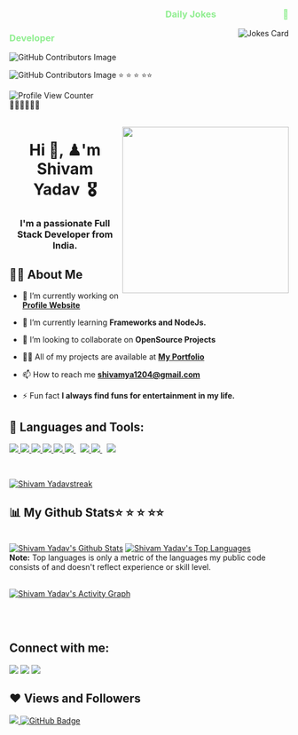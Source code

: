 <!-- &#128064;&#128064;❤ ; &#128157; -->
<!-- 
<a href="https://imgbb.com/"><img src="https://i.ibb.co/4tmffyRr/githutytb.png" alt="github" border="0"></a>
<img src="https://kapwi.ng/w/1Mt66OuunJhjhRtD">
 -->

<h3 align="right"><font color="lightgreen">Daily Jokes&nbsp;&nbsp;&nbsp;&nbsp;&nbsp;&nbsp;&nbsp;&nbsp;&nbsp;&nbsp;&nbsp;&nbsp;&nbsp;&nbsp;&nbsp;&nbsp;&nbsp;&nbsp;&nbsp;&nbsp;&nbsp;&nbsp;&nbsp;&nbsp;&nbsp;&nbsp;&nbsp;&nbsp;&nbsp;&nbsp;&nbsp;&#127872;</font></h3>

<!-- ![Jokes Card](https://readme-jokes.vercel.app/api) -->

<img src="https://readme-jokes.vercel.app/api" align="right" alt="Jokes Card">

<h3><font color="lightgreen">Developer</font></h3>

![GitHub Contributors Image](https://contrib.rocks/image?repo=Shivamadav/Shivamadav)

![GitHub Contributors Image](https://contrib.rocks/image?repo=Shivamadav/shivamyadav) 
&#11088; &#11088; &#11088; &#11088;&#11088;<br>

![Profile View Counter](https://komarev.com/ghpvc/?username=Shivamadav)<br>
&#127941;&#127941;&#127941;&#127941;&#127941;&#127941;<br><br>


<a href="#"><img align="right" width="300" height="auto" src="https://media3.giphy.com/media/5k5vZwRFZR5aZeniqb/giphy.gif" /></a>





<h1 align="center">Hi &#128075;, &#9823;'m Shivam Yadav&nbsp;&nbsp;</font>&#127894;</h1>
<h3 align="center">I'm a passionate Full Stack Developer from India.</h3>


## 🙋‍♂️ About Me

- 🔭 I’m currently working on **[Profile Website](http://learntcroo.42web.io/)**

- 🌱 I’m currently learning **Frameworks and NodeJs.**

- 👯 I’m looking to collaborate on **OpenSource Projects**

- 👨‍💻 All of my projects are available at **[My Portfolio](http://learntcroo.42web.io/)**

- 📫 How to reach me **shivamya1204@gmail.com**

- ⚡ Fun fact **I always find funs for entertainment in my life.**

## 🚀 Languages and Tools:

<p align="left"> 
    <a href="https://developer.mozilla.org/en-US/docs/Web/JavaScript" target="_blank"> <img src="https://img.icons8.com/color/48/000000/javascript.png"/> </a> 
    <a href="https://www.w3.org/html/" target="_blank"> <img src="https://img.icons8.com/color/48/000000/html-5.png"/> </a> 
    <a href="https://www.w3schools.com/css/" target="_blank"> <img src="https://img.icons8.com/color/48/000000/css3.png"/> </a> 
    <a href="https://getbootstrap.com" target="_blank"> <img src="https://img.icons8.com/color/48/000000/bootstrap.png"/> </a> 
    <a href="https://www.python.org" target="_blank"> <img src="https://img.icons8.com/color/48/000000/python.png"/> </a> 
    <a style="padding-right:8px;" href="https://nodejs.org" target="_blank"> <img src="https://img.icons8.com/color/48/000000/nodejs.png"/> </a> 
    <a href="https://reactjs.org/" target="_blank"> <img src="https://img.icons8.com/color/48/000000/react-native.png"/> </a>
    <a style="padding-right:8px;" href="https://www.mysql.com/" target="_blank"> <img src="https://img.icons8.com/fluent/50/000000/mysql-logo.png"/> </a>   
    <a href="https://git-scm.com/" target="_blank"> <img src="https://img.icons8.com/color/48/000000/git.png"/> </a> 
</p>

<!-- [![React Badge](https://img.shields.io/badge/-React-61DBFB?style=for-the-badge&labelColor=black&logo=react&logoColor=61DBFB)](#)  [![Javascript Badge](https://img.shields.io/badge/-Javascript-F0DB4F?style=for-the-badge&labelColor=black&logo=javascript&logoColor=F0DB4F)](#) [![Typescript Badge](https://img.shields.io/badge/-Typescript-007acc?style=for-the-badge&labelColor=black&logo=typescript&logoColor=007acc)](#) [![Nodejs Badge](https://img.shields.io/badge/-Nodejs-3C873A?style=for-the-badge&labelColor=black&logo=node.js&logoColor=3C873A)](#) [![GraphQL Badge](https://img.shields.io/badge/-GraphQl-e535ab?style=for-the-badge&labelColor=black&logo=node.js&logoColor=e535ab)](#) -->
<br/>



<p align="left">
    <a href="https://github.com/Shivamadav/github-readme-streak-stats">
        <img title="🔥 Get streak stats for your profile at git.io/streak-stats" alt="Shivam Yadavstreak" src="https://github-readme-streak-stats.herokuapp.com/?user=shivamadav&theme=black-ice&hide_border=true&stroke=0000&background=060A0CD0"/>
    </a>
</p>

## 📊 My Github Stats&#11088; &#11088; &#11088; &#11088;&#11088;



  <br/>
    <a href="https://github.com/Shivamadav/github-readme-stats"><img alt="Shivam Yadav's Github Stats" src="https://github-readme-stats.vercel.app/api?username=Shivamadav&show_icons=true&count_private=true&theme=react&hide_border=true&bg_color=0D1117" /></a>
  <a href="https://github.com/Shivamadav/github-readme-stats"><img alt="Shivam Yadav's Top Languages" src="https://github-readme-stats.vercel.app/api/top-langs/?username=SubhamRaoniar28&langs_count=8&count_private=true&layout=compact&theme=react&hide_border=true&bg_color=0D1117" /></a>
  <br/>
  <b>Note:</b> Top languages is only a metric of the languages my public code consists of and doesn't reflect experience or skill level.


<br/>
<br/>

<a href="https://github.com/Shivamadav/github-readme-activity-graph"><img alt="Shivam Yadav's Activity Graph" src="https://activity-graph.herokuapp.com/graph?username=Shivamadav&bg_color=0D1117&color=5BCDEC&line=5BCDEC&point=FFFFFF&hide_border=true" /></a>

<br/>
<br/>

## Connect with me:
<p align="left">

<a href = "https://www.linkedin.com/in/shivam-yadav123/"><img src="https://img.icons8.com/fluent/48/000000/linkedin.png"/></a>
<a href = "https://twitter.com/7581Shivam"><img src="https://img.icons8.com/fluent/48/000000/twitter.png"/></a>
<a href = "https://www.instagram.com/vaaste279/"><img src="https://img.icons8.com/fluent/48/000000/instagram-new.png"/></a>
<!-- <a href = "https://www.youtube.com/@croomech9044/"><img src="https://img.icons8.com/color/48/000000/youtube-play.png"/></a> -->

</p>

##  ❤ Views and Followers
<a href="https://komarev.com/ghpvc/?username=Shivamadav">
    <img src="https://komarev.com/ghpvc/?username=Shivamadav">
</a>
<a href="https://github.com/Shivamadav?tab=followers"><img src="https://img.shields.io/github/followers/Shivamadav?label=Followers&style=social" alt="GitHub Badge"></a><br>
